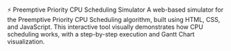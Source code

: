 ⚡ Preemptive Priority CPU Scheduling Simulator
A web-based simulator for the Preemptive Priority CPU Scheduling algorithm, built using HTML, CSS, and JavaScript. This interactive tool visually demonstrates how CPU scheduling works, with a step-by-step execution and Gantt Chart visualization.
